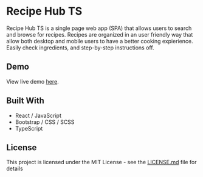 # Recipe Hub TS

Recipe Hub TS is a single page web app (SPA) that allows users to search and browse for recipes. Recipes are organized in an user friendly way that allow both desktop and mobile users to have a better cooking expierience. Easily check ingredients, and step-by-step instructions off.

## Demo

View live demo [here](https://doanja-recipe-hub.herokuapp.com/).

## Built With

- React / JavaScript
- Bootstrap / CSS / SCSS
- TypeScript

## License

This project is licensed under the MIT License - see the [LICENSE.md](https://github.com/doanja/Recipe-Hub-TS/blob/master/client/LICENSE) file for details
